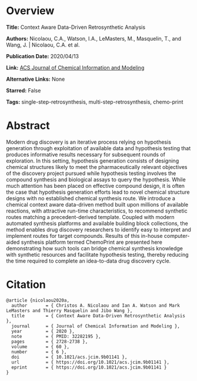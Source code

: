 # Overview
**Title:**
Context Aware Data-Driven Retrosynthetic Analysis

**Authors:**
Nicolaou, C.A., Watson, I.A., LeMasters, M., Masquelin, T., and Wang, J. |
Nicolaou, C.A. et al.

**Publication Date:**
2020/04/13

**Link:**
[ACS Journal of Chemical Information and Modeling](https://pubs.acs.org/doi/10.1021/acs.jcim.9b01141)

**Alternative Links:**
None

**Starred:**
False

**Tags:**
single-step-retrosynthesis, multi-step-retrosynthesis, chemo-print


# Abstract
Modern drug discovery is an iterative process relying on hypothesis generation through exploitation of available data and hypothesis testing that produces informative results necessary for subsequent rounds of exploration.
In this setting, hypothesis generation consists of designing chemical structures likely to meet the pharmaceutically relevant objectives of the discovery project pursued while hypothesis testing involves the compound synthesis and biological assays to query the hypothesis.
While much attention has been placed on effective compound design, it is often the case that hypothesis generation efforts lead to novel chemical structure designs with no established chemical synthesis route.
We introduce a chemical context aware data-driven method built upon millions of available reactions, with attractive run-time characteristics, to recommend synthetic routes matching a precedent-derived template.
Coupled with modern automated synthesis platforms and available building block collections, the method enables drug discovery researchers to identify easy to interpret and implement routes for target compounds.
Results of this in-house computer-aided synthesis platform termed ChemoPrint are presented here demonstrating how such tools can bridge chemical synthesis knowledge with synthetic resources and facilitate hypothesis testing, thereby reducing the time required to complete an idea-to-data drug discovery cycle.


# Citation
```
@article {nicolaou2020a,
  author       = { Christos A. Nicolaou and Ian A. Watson and Mark LeMasters and Thierry Masquelin and Jibo Wang },
  title        = { Context Aware Data-Driven Retrosynthetic Analysis },
  journal      = { Journal of Chemical Information and Modeling },
  year         = { 2020 },
  note         = { PMID: 32282195 },
  pages        = { 2728-2738 },
  volume       = { 60 },
  number       = { 6 },
  doi          = { 10.1021/acs.jcim.9b01141 },
  url          = { https://doi.org/10.1021/acs.jcim.9b01141 },
  eprint       = { https://doi.org/10.1021/acs.jcim.9b01141 }
}
```
